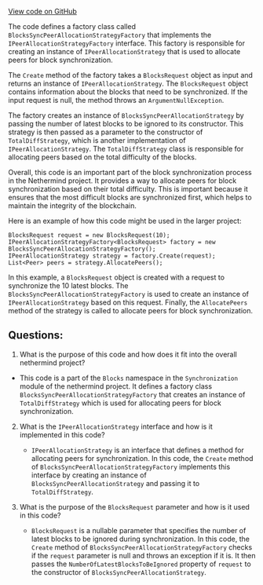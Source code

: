 [View code on GitHub](https://github.com/nethermindeth/nethermind/Nethermind.Synchronization/Blocks/BlocksSyncPeerSelectionStrategyFactory.cs)

The code defines a factory class called `BlocksSyncPeerAllocationStrategyFactory` that implements the `IPeerAllocationStrategyFactory` interface. This factory is responsible for creating an instance of `IPeerAllocationStrategy` that is used to allocate peers for block synchronization. 

The `Create` method of the factory takes a `BlocksRequest` object as input and returns an instance of `IPeerAllocationStrategy`. The `BlocksRequest` object contains information about the blocks that need to be synchronized. If the input request is null, the method throws an `ArgumentNullException`.

The factory creates an instance of `BlocksSyncPeerAllocationStrategy` by passing the number of latest blocks to be ignored to its constructor. This strategy is then passed as a parameter to the constructor of `TotalDiffStrategy`, which is another implementation of `IPeerAllocationStrategy`. The `TotalDiffStrategy` class is responsible for allocating peers based on the total difficulty of the blocks. 

Overall, this code is an important part of the block synchronization process in the Nethermind project. It provides a way to allocate peers for block synchronization based on their total difficulty. This is important because it ensures that the most difficult blocks are synchronized first, which helps to maintain the integrity of the blockchain. 

Here is an example of how this code might be used in the larger project:

```
BlocksRequest request = new BlocksRequest(10);
IPeerAllocationStrategyFactory<BlocksRequest> factory = new BlocksSyncPeerAllocationStrategyFactory();
IPeerAllocationStrategy strategy = factory.Create(request);
List<Peer> peers = strategy.AllocatePeers();
```

In this example, a `BlocksRequest` object is created with a request to synchronize the 10 latest blocks. The `BlocksSyncPeerAllocationStrategyFactory` is used to create an instance of `IPeerAllocationStrategy` based on this request. Finally, the `AllocatePeers` method of the strategy is called to allocate peers for block synchronization.
## Questions: 
 1. What is the purpose of this code and how does it fit into the overall nethermind project?
   - This code is a part of the `Blocks` namespace in the `Synchronization` module of the nethermind project. It defines a factory class `BlocksSyncPeerAllocationStrategyFactory` that creates an instance of `TotalDiffStrategy` which is used for allocating peers for block synchronization.
   
2. What is the `IPeerAllocationStrategy` interface and how is it implemented in this code?
   - `IPeerAllocationStrategy` is an interface that defines a method for allocating peers for synchronization. In this code, the `Create` method of `BlocksSyncPeerAllocationStrategyFactory` implements this interface by creating an instance of `BlocksSyncPeerAllocationStrategy` and passing it to `TotalDiffStrategy`.

3. What is the purpose of the `BlocksRequest` parameter and how is it used in this code?
   - `BlocksRequest` is a nullable parameter that specifies the number of latest blocks to be ignored during synchronization. In this code, the `Create` method of `BlocksSyncPeerAllocationStrategyFactory` checks if the `request` parameter is null and throws an exception if it is. It then passes the `NumberOfLatestBlocksToBeIgnored` property of `request` to the constructor of `BlocksSyncPeerAllocationStrategy`.